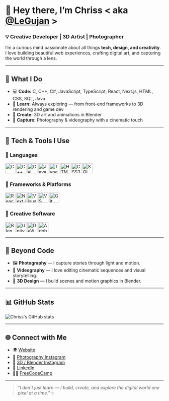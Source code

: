 # 👋 Hey there, I’m **Chriss** < aka [@LeGujan](https://github.com/LeGujan) >

### 💡 Creative Developer | 3D Artist | Photographer

I’m a curious mind passionate about all things **tech, design, and creativity**.  
I love building beautiful web experiences, crafting digital art, and capturing the world through a lens.

---

## 🚀 What I Do

- 💻 **Code:** C, C++, C#, JavaScript, TypeScript, React, Next.js, HTML, CSS, SQL, Java  
- 🧠 **Learn:** Always exploring — from front-end frameworks to 3D rendering and game dev  
- 🎨 **Create:** 3D art and animations in Blender  
- 🎥 **Capture:** Photography & videography with a cinematic touch  

---

## 🧰 Tech & Tools I Use

### 💬 Languages
<img align="left" width="32px" src="https://cdn-icons-png.flaticon.com/512/6132/6132222.png" alt="C" />
<img align="left" width="32px" src="https://cdn-icons-png.flaticon.com/512/6132/6132221.png" alt="C++" />
<img align="left" width="32px" src="https://cdn-icons-png.flaticon.com/512/6132/6132206.png" alt="C#" />
<img align="left" width="32px" src="https://cdn-icons-png.flaticon.com/512/5968/5968292.png" alt="JavaScript" />
<img align="left" width="32px" src="https://cdn-icons-png.flaticon.com/512/5968/5968381.png" alt="TypeScript" />
<img align="left" width="32px" src="https://cdn-icons-png.flaticon.com/512/174/174854.png" alt="HTML5" />
<img align="left" width="32px" src="https://cdn-icons-png.flaticon.com/512/732/732190.png" alt="CSS3" />
<img align="left" width="32px" src="https://cdn-icons-png.flaticon.com/512/1199/1199124.png" alt="SQL" />

<br /><br />

### 🧩 Frameworks & Platforms
<img align="left" width="32px" src="https://cdn-icons-png.flaticon.com/512/1126/1126012.png" alt="React" />
<img align="left" width="32px" src="https://cdn-icons-png.flaticon.com/512/5968/5968705.png" alt="Next.js" />
<img align="left" width="32px" src="https://cdn-icons-png.flaticon.com/512/906/906324.png" alt="Visual Studio" />
<img align="left" width="32px" src="https://cdn-icons-png.flaticon.com/512/906/906324.png" alt="VS Code" />
<img align="left" width="32px" src="https://cdn-icons-png.flaticon.com/512/2111/2111288.png" alt="Git" />

<br /><br />

### 🎨 Creative Software
<img align="left" width="32px" src="https://img.icons8.com/fluency/344/blender-3d.png" alt="Blender" />
<img align="left" width="32px" src="https://cdn-icons-png.flaticon.com/512/5969/5969346.png" alt="Unity" />
<img align="left" width="32px" src="https://cdn-icons-png.flaticon.com/512/5968/5968520.png" alt="DaVinci Resolve" />
<img align="left" width="32px" src="https://cdn-icons-png.flaticon.com/512/888/888857.png" alt="Adobe Lightroom" />

<br /><br />

---

## 📸 Beyond Code

- 🖼 **Photography** — I capture stories through light and motion.  
- 🎥 **Videography** — I love editing cinematic sequences and visual storytelling.  
- 🧊 **3D Design** — I build scenes and motion graphics in Blender.  

---

## 📊 GitHub Stats

![Chriss's GitHub stats](https://github-readme-stats.vercel.app/api?username=LeGujan&show_icons=true&title_color=00ffff&icon_color=00ffff&text_color=daf7dc&bg_color=151515)

---

## 🌐 Connect with Me

- 🌍 [Website](https://cgphoto.ro/)  
- 📸 [Photography Instagram](https://www.instagram.com/legujan.cgphoto/)  
- 🎨 [3D / Blender Instagram](https://www.instagram.com/legujan.cgblender/)  
- 💼 [LinkedIn](https://www.linkedin.com/in/cristian-gujan-3b8a641b0/)  
- 🧑‍💻 [FreeCodeCamp](https://www.freecodecamp.org/LeGujan)

---

> _"I don’t just learn — I build, create, and explore the digital world one pixel at a time."_ ✨
